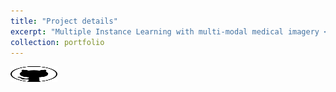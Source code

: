 ```yaml
---
title: "Project details"
excerpt: "Multiple Instance Learning with multi-modal medical imagery <br/><img src='/images/mil_im.png' width='300' height='100'>"
collection: portfolio
---
```



[<img src="/images/GitHub.png" alt="GitHub" width="75" height="25" />](https://github.com/b-ptiste/dlmi)

